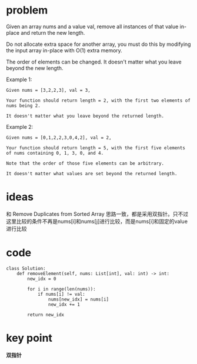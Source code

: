 # problem

Given an array nums and a value val, remove all instances of that value in-place and return the new length.

Do not allocate extra space for another array, you must do this by modifying the input array in-place with O(1) extra memory.

The order of elements can be changed. It doesn't matter what you leave beyond the new length.

Example 1:

```
Given nums = [3,2,2,3], val = 3,

Your function should return length = 2, with the first two elements of nums being 2.

It doesn't matter what you leave beyond the returned length.
```


Example 2:

```
Given nums = [0,1,2,2,3,0,4,2], val = 2,

Your function should return length = 5, with the first five elements of nums containing 0, 1, 3, 0, and 4.

Note that the order of those five elements can be arbitrary.

It doesn't matter what values are set beyond the returned length.
```



# ideas

和 Remove Duplicates from Sorted Array 思路一致，都是采用双指针。只不过这里比较的条件不再是nums[i]和nums[j]进行比较，而是nums[i]和固定的value进行比较



# code

```
class Solution:
    def removeElement(self, nums: List[int], val: int) -> int:
        new_idx = 0
        
        for i in range(len(nums)):
            if nums[i] != val:
                nums[new_idx] = nums[i]
                new_idx += 1
        
        return new_idx
```



# key point

**双指针**





